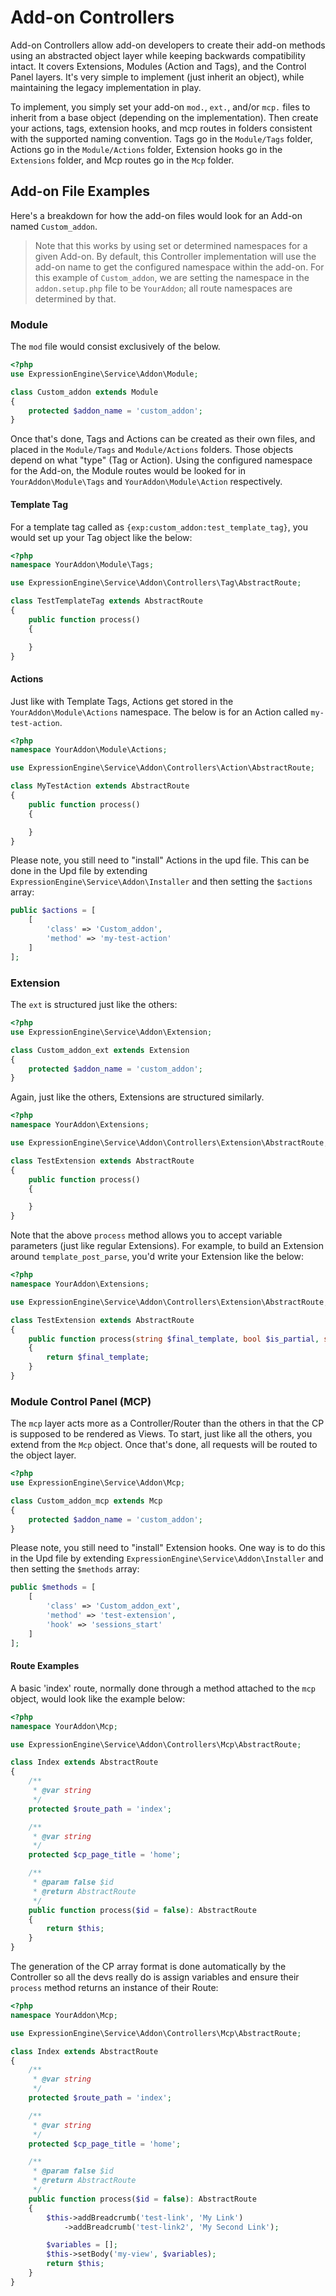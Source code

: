 # Add-on Controllers

Add-on Controllers allow add-on developers to create their add-on methods using an abstracted object layer while keeping backwards compatibility intact. It covers Extensions, Modules (Action and Tags), and the Control Panel layers. It's very simple to implement (just inherit an object), while maintaining the legacy implementation in play. 

To implement, you simply set your add-on `mod.`, `ext.`, and/or `mcp.` files to inherit from a base object (depending on the implementation). Then create your actions, tags, extension hooks, and mcp routes in folders consistent with the supported naming convention. Tags go in the `Module/Tags` folder, Actions go in the `Module/Actions` folder, Extension hooks go in the `Extensions` folder, and Mcp routes go in the `Mcp` folder.

## Add-on File Examples

Here's a breakdown for how the add-on files would look for an Add-on named `Custom_addon`.

> Note that this works by using set or determined namespaces for a given Add-on. By default, this Controller implementation will use the add-on name to get the configured namespace within the add-on. For this example of `Custom_addon`, we are setting the namespace in the `addon.setup.php` file to be  `YourAddon`; all route namespaces are determined by that. 

### Module

The `mod` file would consist exclusively of the below. 

```php
<?php
use ExpressionEngine\Service\Addon\Module;

class Custom_addon extends Module
{
    protected $addon_name = 'custom_addon';
}
```

Once that's done, Tags and Actions can be created as their own files, and placed in the `Module/Tags` and `Module/Actions` folders. Those objects depend on what "type" (Tag or Action). Using the configured namespace for the Add-on, the Module routes would be looked for in `YourAddon\Module\Tags` and `YourAddon\Module\Action` respectively.

#### Template Tag 

For a template tag called as `{exp:custom_addon:test_template_tag}`, you would set up your Tag object like the below:

```php
<?php
namespace YourAddon\Module\Tags;

use ExpressionEngine\Service\Addon\Controllers\Tag\AbstractRoute;

class TestTemplateTag extends AbstractRoute
{
    public function process()
    {

    }
}
```

#### Actions
Just like with Template Tags, Actions get stored in the `YourAddon\Module\Actions` namespace. The below is for an Action called `my-test-action`. 

```php
<?php
namespace YourAddon\Module\Actions;

use ExpressionEngine\Service\Addon\Controllers\Action\AbstractRoute;

class MyTestAction extends AbstractRoute
{
    public function process()
    {

    }
}
```

Please note, you still need to "install" Actions in the upd file. This can be done in the Upd file by extending  `ExpressionEngine\Service\Addon\Installer` and then setting the `$actions` array:

```php
public $actions = [
    [
        'class' => 'Custom_addon',
        'method' => 'my-test-action'
    ]
];
```

### Extension

The `ext` is structured just like the others:

```php
<?php
use ExpressionEngine\Service\Addon\Extension;

class Custom_addon_ext extends Extension
{
    protected $addon_name = 'custom_addon';
}
```

Again, just like the others, Extensions are structured similarly.

```php
<?php
namespace YourAddon\Extensions;

use ExpressionEngine\Service\Addon\Controllers\Extension\AbstractRoute;

class TestExtension extends AbstractRoute
{
    public function process()
    {

    }
}
```

Note that the above `process` method allows you to accept variable parameters (just like regular Extensions). For example, to build an Extension around `template_post_parse`, you'd write your Extension like the below:

```php
<?php
namespace YourAddon\Extensions;

use ExpressionEngine\Service\Addon\Controllers\Extension\AbstractRoute;

class TestExtension extends AbstractRoute
{
    public function process(string $final_template, bool $is_partial, string $site_id, array $currentTemplateInfo): string
    {
        return $final_template;
    }
}
```

### Module Control Panel (MCP)

The `mcp` layer acts more as a Controller/Router than the others in that the CP is supposed to be rendered as Views. To start, just like all the others, you extend from the `Mcp` object. Once that's done, all requests will be routed to the object layer. 

```php
<?php
use ExpressionEngine\Service\Addon\Mcp;

class Custom_addon_mcp extends Mcp
{
    protected $addon_name = 'custom_addon';
}
```

Please note, you still need to "install" Extension hooks. One way is to do this in the Upd file by extending  `ExpressionEngine\Service\Addon\Installer` and then setting the `$methods` array:

```php
public $methods = [
    [
        'class' => 'Custom_addon_ext',
        'method' => 'test-extension',
        'hook' => 'sessions_start'
    ]
];
```


#### Route Examples

A basic 'index' route, normally done through a method attached to the `mcp` object, would look like the example below:

```php
<?php
namespace YourAddon\Mcp;

use ExpressionEngine\Service\Addon\Controllers\Mcp\AbstractRoute;

class Index extends AbstractRoute
{
    /**
     * @var string
     */
    protected $route_path = 'index';

    /**
     * @var string
     */
    protected $cp_page_title = 'home';

    /**
     * @param false $id
     * @return AbstractRoute
     */
    public function process($id = false): AbstractRoute
    {
        return $this;
    }
}
```

The generation of the CP array format is done automatically by the Controller so all the devs really do is assign variables and ensure their `process` method returns an instance of their Route:

```php
<?php
namespace YourAddon\Mcp;

use ExpressionEngine\Service\Addon\Controllers\Mcp\AbstractRoute;

class Index extends AbstractRoute
{
    /**
     * @var string
     */
    protected $route_path = 'index';

    /**
     * @var string
     */
    protected $cp_page_title = 'home';

    /**
     * @param false $id
     * @return AbstractRoute
     */
    public function process($id = false): AbstractRoute
    {
        $this->addBreadcrumb('test-link', 'My Link')
            ->addBreadcrumb('test-link2', 'My Second Link');

        $variables = [];
        $this->setBody('my-view', $variables);
        return $this;
    }
}
```
